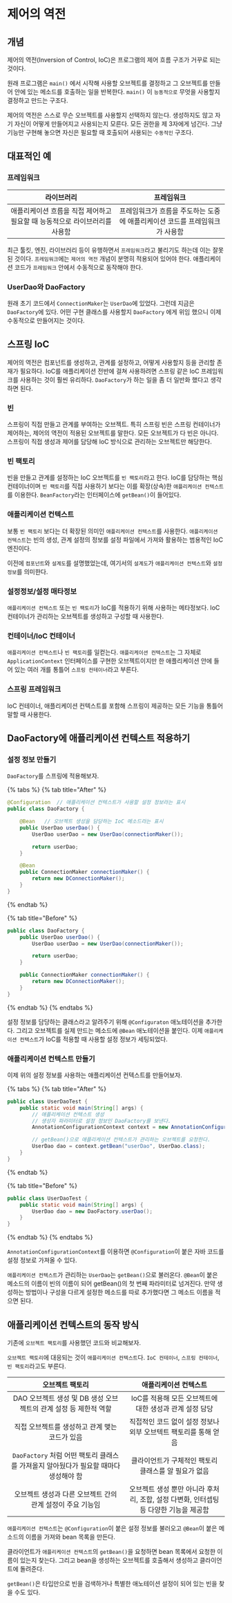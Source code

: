 # 제어의 역전

## 개념

제어의 역전\(Inversion of Control, IoC\)은 프로그램의 제어 흐름 구조가 거꾸로 되는 것이다.

원래 프로그램은 `main()` 에서 시작해 사용할 오브젝트를 결정하고 그 오브젝트를 만들어 안에 있는 메소드를 호출하는 일을 반복한다. `main()` 이 `능동적으로` 무엇을 사용할지 결정하고 만드는 구조다.

제어의 역전은 스스로 무슨 오브젝트를 사용할지 선택하지 않는다. 생성하지도 않고 자기 자신이 어떻게 만들어지고 사용되는지 모른다. 모든 권한을 제 3자에게 넘긴다. 그냥 기능만 구현해 놓으면 자신은 필요할 때 호출되어 사용되는 `수동적인` 구조다.

## 대표적인 예

### 프레임워크

| 라이브러리 | 프레임워크 |
| :---: | :---: |
| 애플리케이션 흐름을 직접 제어하고 필요할 때 능동적으로 라이브러리를 사용함 | 프레임워크가 흐름을 주도하는 도중에 애플리케이션 코드를 프레임워크가 사용함 |

최근 툴킷, 엔진, 라이브러리 등이 유행하면서 `프레임워크`라고 불리기도 하는데 이는 잘못된 것이다. `프레임워크`에는 `제어의 역전` 개념이 분명히 적용되어 있어야 한다. 애플리케이션 코드가 `프레임워크` 안에서 수동적으로 동작해야 한다.

### UserDao와 DaoFactory

원래 초기 코드에서 `ConnectionMaker`는 `UserDao`에 있었다. 그런데 지금은 `DaoFactory`에 있다. 어떤 구현 클래스를 사용할지 `DaoFactory` 에게 위임 했으니 이제 수동적으로 만들어지는 것이다.

## 스프링 IoC

제어의 역전은 컴포넌트를 생성하고, 관계를 설정하고, 어떻게 사용할지 등을 관리할 존재가 필요하다. IoC를 애플리케이션 전반에 걸쳐 사용하려면 스프링 같은 IoC 프레임워크를 사용하는 것이 훨씬 유리하다. `DaoFactory`가 하는 일을 좀 더 일반화 했다고 생각하면 된다.

### 빈

스프링이 직접 만들고 관계를 부여하는 오브젝트. 특히 스프링 빈은 스프링 컨테이너가 제어하는, 제어의 역전이 적용된 오브젝트를 말한다. 모든 오브젝트가 다 빈은 아니다. 스프링이 직접 생성과 제어를 담당해 IoC 방식으로 관리하는 오브젝트만 해당한다.

### 빈 팩토리

빈을 만들고 관계를 설정하는 IoC 오브젝트를 `빈 팩토리`라고 한다. IoC를 담당하는 핵심 컨테이너이며 `빈 팩토리`를 직접 사용하기 보다는 이를 확장\(상속\)한 `애플리케이션 컨텍스트`를 이용한다. `BeanFactory`라는 인터페이스에 `getBean()`이 들어있다.

### 애플리케이션 컨텍스트

보통 `빈 팩토리` 보다는 더 확장된 의미인 `애플리케이션 컨텍스트`를 사용한다. `애플리케이션 컨텍스트`는 빈의 생성, 관계 설정의 정보를 설정 파일에서 가져와 활용하는 범용적인 IoC 엔진이다.

이전에 `컴포넌트`와 `설계도`를 설명했었는데, 여기서의 `설계도`가 `애플리케이션 컨텍스트`와 `설정 정보`를 의미한다.

### 설정정보/설정 매타정보

`애플리케이션 컨텍스트` 또는 `빈 팩토리`가 IoC를 적용하기 위해 사용하는 메타정보다. IoC 컨테이너가 관리하는 오브젝트를 생성하고 구성할 때 사용한다.

### 컨테이너/IoC 컨테이너

`애플리케이션 컨텍스트`나 `빈 팩토리`를 일컫는다. `애플리케이션 컨텍스트`는 그 자체로 `ApplicationContext` 인터페이스를 구현한 오브젝트이지만 한 애플리케이션 안에 들어 있는 여러 개를 통틀어 `스프링 컨테이너`라고 부른다.

### 스프링 프레임워크

IoC 컨테이너, 애플리케이션 컨텍스트를 포함해 스프링이 제공하는 모든 기능을 통틀어 말할 때 사용한다.

## DaoFactory에 애플리케이션 컨텍스트 적용하기

### 설정 정보 만들기

`DaoFactory`를 스프링에 적용해보자.

{% tabs %}
{% tab title="After" %}
```java
@Configuration  // 애플리케이션 컨텍스트가 사용할 설정 정보라는 표시
public class DaoFactory {

    @Bean   // 오브젝트 생성을 담당하는 IoC 메소드라는 표시
    public UserDao userDao() {
        UserDao userDao = new UserDao(connectionMaker());

        return userDao;
    }

    @Bean
    public ConnectionMaker connectionMaker() {
        return new DConnectionMaker();
    }
}
```
{% endtab %}

{% tab title="Before" %}
```java
public class DaoFactory {
    public UserDao userDao() {
        UserDao userDao = new UserDao(connectionMaker());

        return userDao;
    }

    public ConnectionMaker connectionMaker() {
        return new DConnectionMaker();
    }
}
```
{% endtab %}
{% endtabs %}

설정 정보를 담당하는 클래스라고 알려주기 위해 `@Configuraton` 애노테이션을 추가한다. 그리고 오브젝트를 실제 만드는 메소드에 `@Bean` 애노테이션을 붙인다. 이제 `애플리케이션 컨텍스트`가 IoC를 적용할 때 사용할 설정 정보가 세팅되었다.

### 애플리케이션 컨텍스트 만들기

이제 위의 설정 정보를 사용하는 애플리케이션 컨텍스트를 만들어보자.

{% tabs %}
{% tab title="After" %}
```java
public class UserDaoTest {
    public static void main(String[] args) {
        // 애플리케이션 컨텍스트 생성
        // 생성자 파라미터로 설정 정보인 DaoFactory를 보낸다.
        AnnotationConfigurationContext context = new AnnotationConfigurationContext(DaoFactory.class);

        // getBean()으로 애플리케이션 컨텍스트가 관리하는 오브젝트를 요청한다.
        UserDao dao = context.getBean("userDao", UserDao.class);
    }
}
```
{% endtab %}

{% tab title="Before" %}
```java
public class UserDaoTest {
    public static void main(String[] args) {
        UserDao dao = new DaoFactory.userDao();
    }
}
```
{% endtab %}
{% endtabs %}

`AnnotationConfigurationContext`를 이용하면 `@Configuration`이 붙은 자바 코드를 설정 정보로 가져올 수 있다.

`애플리케이션 컨텍스트`가 관리하는 `UserDao`는 `getBean()`으로 불러온다. `@Bean`이 붙은 메소드의 이름이 빈의 이름이 되어 getBean\(\)의 첫 번째 파라미터로 넘겨진다. 만약 생성하는 방법이나 구성을 다르게 설정한 메소드를 따로 추가했다면 그 메소드 이름을 적으면 된다.

## 애플리케이션 컨텍스트의 동작 방식

기존에 `오브젝트 팩토리`를 사용했던 코드와 비교해보자.

`오브젝트 팩토리`에 대응되는 것이 `애플리케이션 컨텍스트`다. `IoC 컨테이너`, `스프링 컨테이너`, `빈 팩토리`라고도 부른다.

| 오브젝트 팩토리 | 애플리케이션 컨텍스트 |
| :---: | :---: |
| DAO 오브젝트 생성 및 DB 생성 오브젝트의 관계 설정 등 제한적 역할 | IoC를 적용해 모든 오브젝트에 대한 생성과 관계 설정 담당 |
| 직접 오브젝트를 생성하고 관계 맺는 코드가 있음 | 직접적인 코드 없이 설정 정보나 외부 오브텍트 팩토리를 통해 얻음 |
| `DaoFactory` 처럼 어떤 팩토리 클래스를 가져올지 알아뒀다가 필요할 때마다 생성해야 함 | 클라이언트가 구체적인 팩토리 클래스를 알 필요가 없음 |
| 오브젝트 생성과 다른 오브젝트 간의 관계 설정이 주요 기능임 | 오브젝트 생성 뿐만 아니라 후처리, 조합, 설정 다변화, 인터셉팅 등 다양한 기능을 제공함 |

`애플리케이션 컨텍스트`는 `@Configuration`이 붙은 설정 정보를 불러오고 `@Bean`이 붙은 메소드의 이름을 가져와 bean 목록을 만든다.

클라이언트가 `애플리케이션 컨텍스트`의 `getBean()`을 요청하면 bean 목록에서 요청한 이름이 있는지 찾는다. 그리고 bean을 생성하는 오브젝트를 호출해서 생성하고 클라이언트에 돌려준다.

`getBean()`은 타입만으로 빈을 검색하거나 특별한 애노테이션 설정이 되어 있는 빈을 찾을 수도 있다.

